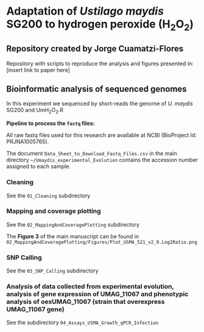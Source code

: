# Adaptation of <i>Ustilago maydis</i> SG200 to hydrogen peroxide (H<sub>2</sub>O<sub>2</sub>)

## Repository created by Jorge Cuamatzi-Flores

Repository with scripts to reproduce the analysis and figures presented in: [insert link to paper here]


## Bioinformatic analysis of sequenced genomes

In this experiment we sequenced by short-reads the genome of <i>U. maydis</i> SG200 and UmH<sub>2</sub>O<sub>2</sub>.R


<b>Pipeline to process the `fastq` files:</b>

All raw fastq files used for this research are available at NCBI (BioProject Id: PRJNA1005765). 

The document `Data_Sheet_to_Download_Fastq_Files.csv` in the main directory `~/Umaydis_experimental_Evolution` contains the accession number assigned to each sample.


### Cleaning

See the `01_Cleaning` subdirectory

### Mapping and coverage plotting

See the `02_MappingAndCoveragePlotting` subdirectory

The <b>Figure 3</b> of the main manuscript can be found in `02_MappingAndCoveragePlotting/Figures/Plot_USMA_521_v2_9.Log2Ratio.png`

### SNP Calling

See the `03_SNP_Calling` subdirectory

### Analysis of data collected from experimental evolution, analysis of gene expression of UMAG_11067 and phenotypic analysis of oexUMAG_11067 (strain that overexpress UMAG_11067 gene)

See the subdirectory `04_Assays_USMA_Growth_qPCR_Infection`





